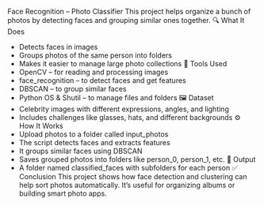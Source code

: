 Face Recognition – Photo Classifier
This project helps organize a bunch of photos by detecting faces and grouping similar ones together.
🔍 What It Does
- Detects faces in images
- Groups photos of the same person into folders
- Makes it easier to manage large photo collections
🧰 Tools Used
- OpenCV – for reading and processing images
- face_recognition – to detect faces and get features
- DBSCAN – to group similar faces
- Python OS & Shutil – to manage files and folders
🖼️ Dataset
- Celebrity images with different expressions, angles, and lighting
- Includes challenges like glasses, hats, and different backgrounds
⚙️ How It Works
- Upload photos to a folder called input_photos
- The script detects faces and extracts features
- It groups similar faces using DBSCAN
- Saves grouped photos into folders like person_0, person_1, etc.
📁 Output
- A folder named classified_faces with subfolders for each person
✅ Conclusion
This project shows how face detection and clustering can help sort photos automatically. It’s useful for organizing albums or building smart photo apps.

